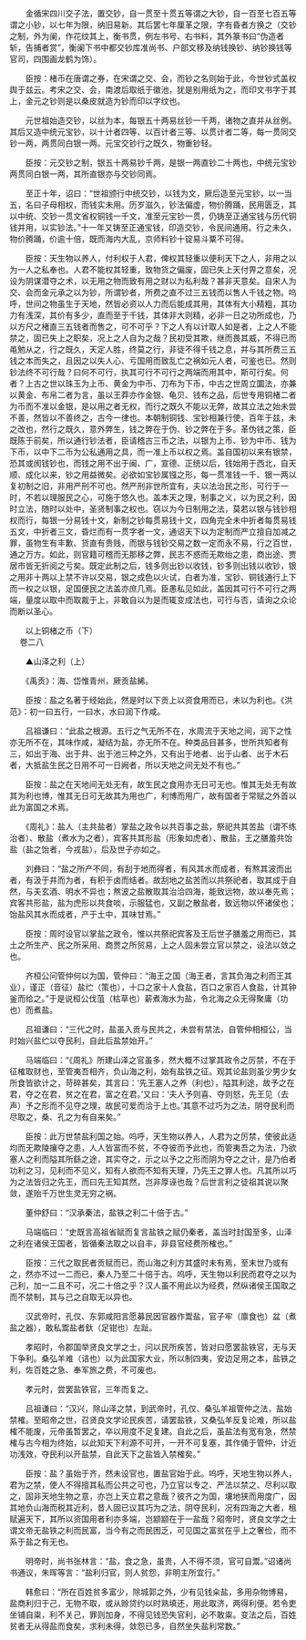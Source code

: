 <!-- { "loadSidebar": true } -->
　　金循宋四川交子法，置交钞，自一贯至十贯五等谓之大钞，自一百至七百五等谓之小钞，以七年为限，纳旧易新。其后罢七年厘革之限，字有昏者方换之（交钞之制，外为阑，作花纹其上，衡书贯，例左书号、右书料，其外篆书曰“伪造者斩，告捕者赏”，衡阑下书中都交钞库准尚书、户部文移及纳钱换钞、纳钞换钱等官司，四围画龙鹤为饰）。

　　臣按：楮币在唐谓之券，在宋谓之交、会，而钞之名则始于此，今世钞式盖权舆于兹云。考宋之交、会，南渡后取纸于徽池，犹是别用纸为之，而印文书字于其上，金元之钞则是以桑皮就造为钞而印以字纹也。

　　元世祖始造交钞，以丝为本，每银五十两易丝钞一千两，诸物之直并从丝例。其后又造中统元宝钞，以十计者四等、以百计者三等、以贯计者二等，每一贯同交钞一两，两贯同白银一两。元宝交钞行之既久，物重钞轻。

　　臣按：元交钞之制，银五十两易钞千两，是银一两直钞二十两也，中统元宝钞两贯同白银一两，其所直银亦与交钞同焉。

　　至正十年，诏曰：“世祖颁行中统交钞，以钱为文，厥后造至元宝钞，以一当五，名曰子母相权，而钱实未用。历岁滋久，钞法偏虚，物价腾踊，民用匮乏，其以中统、交钞一贯文省权铜钱一千文，准至元宝钞一贯，仍铸至正通宝钱与历代铜钱并用，以实钞法。”十一年又铸至正通宝钱，印造交钞，令民间通用。行之未久，物价腾踊，价逾十倍，既而海内大乱，京师料钞十锭易斗粟不可得。

　　臣按：天生物以养人，付利权于人君，俾权其轻重以便利天下之人，非用之以为一人之私奉也。人君不能权其轻重，致物货之偏废，固已失上天付畀之意矣，况设为阴谋潜夺之术，以无用之物而致有用之财以为私利哉？甚非天意矣。自宋人为交、会而金元承之以为钞，所谓钞者，所费之直不过三五钱而以售人千钱之物。呜呼，世间之物虽生于天地，然皆必资以人力而后能成其用，其体有大小精粗，其功力有浅深，其价有多少，直而至于千钱，其体非大则精，必非一日之功所成也，乃以方尺之楮直三五钱者而售之，可不可乎？下之人有以计取人如是者，上之人不能禁之，固已失上之职矣，况上之人自为之哉？民初受其欺，继而畏其威，不得已而黾勉从之，行之既久，天定人胜，终莫之行，非徒不得千钱之息，并与其所费三五钱之本而失之，且因之以失人心、亏国用而致乱亡之祸如元人者，可鉴也已。然则钞法终不可行哉？曰何不可行，执其可行不可行之两端而用其中，斯可行矣。何者？上古之世以珠玉为上币、黄金为中币、刀布为下币，中古之世周立圜法，亦兼以黄金、布帛二者为言，虽以王莽亦作金银、龟贝、钱布之品，后世专用铜楮二者为币而不准以金银，是以用之者无权，而行之既久不能以无弊，故其立法之始未尝不善，然皆以不善终之，古今一律也。本朝制铜钱、宝钞相兼行使，百年于兹，未之改也，然行之既久，意外弊生，钱之弊在于伪、钞之弊在于多。革伪钱之策，臣既陈于前矣，所以通行钞法者，臣请稽古三币之法，以银为上币、钞为中币、钱为下币，以中下二币为公私通用之具，而一准上币以权之焉。盖自国初以来有银禁，恐其或阂钱钞也，而钱之用不出于闽、广，宣德、正统以后，钱始用于西北，自天顺、成化以来，钞之用益微矣。必欲如宝钞属镪之形，每一贯准钱一千、银一两以复初制之旧，非用严刑不可也。然严刑非世所宜有，夫以法治民之形，可行于一时，不若以理服民之心，可施于悠久也。盖本天之理，制事之义，以为民之利，因时立法，随时以处中，圣贤制事之权也。窃以为今日制用之法，莫若以银与钱钞相权而行，每银一分易钱十文，新制之钞每贯易钱十文，四角完全未中折者每贯易钱五文，中折者三文，昏烂而有一贯字者一文，通诏天下以为定制而严立擅自加减之罪，虽物生有丰歉、货直有贵贱，而银与钱钞交易之数一定而永不易，行之百世，通之万方。如此，则官籍可稽而无那移之弊，民志不惑而无欺绐之患，商出途、贾居市皆无折阅之亏矣。既定此制之后，钱多则出钞以收钱，钞多则出钱以收钞，银之用非十两以上禁不许以交易，银之成色以火试，白者为准，宝钞、铜钱通行上下而一权之以银，足国便民之法盖亦庶几焉。臣愚私见如此，盖因其可行不可行之两端，量度以取中而取裁于上，非敢自以为是而辄变成法也，可行与否，请询之众论而断以圣心。

　　以上铜楮之币（下）  
　 
卷二八

　　▲山泽之利（上）

　　《禹贡》：海、岱惟青州，厥贡盐絺。

　　臣按：盐之名著于经始此，然是时以下贡上以资食用而已，未以为利也。《洪范》：初一曰五行，一曰水，水曰润下作咸。

　　吕祖谦曰：“此盐之根源。五行之气无所不在，水周流于天地之间，润下之性亦无所不在，其味作咸，凝结为盐，亦无所不在。种类品目甚多，世所共知者有三，如出于海、出于井、出于池三种之外，又有出于地者、出于山者、出于木石者，大抵盐生民之日用不可一日阙者，所以天地之间无处不有也。”

　　臣按：盐之在天地间无处无有，故生民之食用亦无日可无也。惟其无处无有故其为利也博，惟其无日可无故其为用也广，利博而用广，故有国者于常赋之外首以此为富国之术焉。

　　《周礼》：盐人（主共盐者）掌盐之政令以共百事之盐，祭祀共其苦盐（谓不练治者）、散盐（煮水为之者），宾客共其形盐（形象如虎者）、散盐，王之膳羞共饴盐（盐之饴者，今戎盐），后及世子亦如之。

　　刘彝曰：“盐之所产不同，有刮于地而得者，有风其水而成者，有熬其波而出者，有汲于井而为者，有积于卤而结者。故刮地之盐苦而以共祭祀者，取其成于自然，与夫玄酒、明水不异也；熬波之盐散取其治洽四海，能致远物，故以奉先焉；宾客共形盐，盐为虎形以共食啖，示服猛也，又副之散盐者，致远物以怀诸侯也；饴盐风其水而成者，产于土中，其味甘焉。”

　　臣按：周时设官以掌盐之政令，惟以共祭祀宾客及王后世子膳羞之用而已，其土之所生产、民之所采用、商贾之所贸易，上之人固未尝立官以禁之，设法以敛之也。

　　齐桓公问管仲何以为国，管仲曰：“海王之国（海王者，言其负海之利而王其业），谨正（音征）盐纻（策也），十口之家十人食盐，百口之家百人食盐，计其钟釜而给之。”于是说桓公伐菹（枯草也）薪煮海水为盐，令北海之众无得聚庸（功也）而煮盐。

　　吕祖谦曰：“三代之时，盐虽入贡与民共之，未尝有禁法，自管仲相桓公，当时始兴盐纻以夺民利，自此后盐禁始开。”

　　马端临曰：“《周礼》所建山泽之官虽多，然大概不过掌其政令之厉禁，不在于征榷取财也，至管夷吾相齐，负山海之利，始有盐铁之征。观其论盐则虽少男少女所食皆欲计之，苛碎甚矣，其言曰：‘先王塞人之养（利也），隘其利途，故予之在君，夺之在君，贫之在君，富之在君。’又曰：‘夫人予则喜、夺则怒，先王见（去声）予之形而不见夺之理，故民可爱而洽于上也。’其意不过巧为之法，阴夺民利而尽取之，桑、孔之为有自来矣。”

　　臣按：此万世禁盐利国之始。呜呼，天生物以养人，人君为之厉禁，使彼此适均而无欺陵攘夺之患，人人皆富而不贫，不夺彼而予此也，而管夷吾之为法，乃欲塞人之利而隘其所繇之途，其实夺之，示之以予之之形而阴为夺之之计，是乃伯者功利之习，见利而不见义，知有人欲而不知有天理，乃先王之罪人也。凡其所以巧为之法皆归之先王，而曰先王知其然，岂非厚诬也哉？后世言利之徒祖其说以聚敛，遂贻千万世生灵无穷之祸。

　　董仲舒曰：“汉承秦法，盐铁之利二十倍于古。”

　　马端临曰：“史既言高祖省赋而复言盐铁之赋仍秦者，盖当时封国至多，山泽之利在诸侯王国者，皆循秦法取之以自丰，非县官经费所榷也。”

　　臣按：三代之取民者贡赋而已，而山海之利方其盛时未有焉，至末世乃或有之，然亦不过一二而已，秦人乃至二十倍于古。呜呼，天生物以利民而君夺之以为己利，加一二且不可，况二十倍之乎？汉人虽不用此以为经费，然纵诸侯王国取之而不禁制，其与己之自取无以异也。

　　汉武帝时，孔仅、东郭咸阳言愿募民因官器作鬻盐，官子牢（廪食也）盆（煮盐之器），敢私鬻盐者釱（足钳也）左趾。

　　孝昭时，令郡国举贤良文学之士，问以民所疾苦，皆对曰愿罢盐铁官，无与天下争利。桑弘羊难（诘也）以为此国家大业，所以制四夷，安边足用之本，盐铁之利，佐百姓之急、奉军旅之费，不可废也。

　　孝元时，尝罢盐铁官，三年而复之。

　　吕祖谦曰：“汉兴，除山泽之禁，到武帝时，孔仅、桑弘羊祖管仲之法，盐始禁榷。至昭帝之世，召贤良文学论民疾苦，请罢盐铁，又桑弘羊反复论难，所以盐榷不能废，元帝虽暂罢之，卒以用度不足复建。自此之后，虽盐法有宽有急，然禁榷与古今相为终始，以此知天下利源不可开，一开不可复塞，其作俑于管仲，计近功浅效，夺民利以开盐禁，自此天下之盐皆入禁榷矣。”

　　臣按：盐？虽始于齐，然未设官也，置盐官始于此。呜呼，天地生物以养人，君为之禁，使人不得擅其私而公共之可也，乃立官以专之、严法以禁之、尽利以取之，固非天地生物之意，亦岂上天立君之意哉？彼齐之为国，壤地狭而用度广，因其地负山海而税其近利，昔人固已议其巧为之法，阴夺民利，况有四海之大者，租赋遍天下，其所以资国用者利亦多端，岂颛颛在于一盐哉？昭帝时，贤良文学之士谓文帝无盐铁之利而民富，当今有之而民困乏，可见国之富贫在乎上之奢俭，而不系于盐之有无也。

　　明帝时，尚书张林言：“盐，食之急，虽贵，人不得不须，官可自鬻。”诏诸尚书通议，朱晖等言：“盐利归官，则人贫怨，非明主所宜行。”

　　韩愈曰：“所在百姓贫多富少，除城郭之外，少有见钱籴盐，多用杂物博易，盐商利归于己，无物不取，或从赊贷约以时熟填还，用此取济，两得利便。若令吏坐铺自粜，利不关己，罪则加身，不得见钱恐失官利，必不敢粜。变法之后，百姓贫者无从得盐而食矣，求利未得，敛怨已多，自然坐失盐利常数。”

